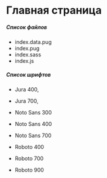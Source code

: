 # Главная страница

##### Список файлов
- index.data.pug
- index.pug
- index.sass
- index.js

##### Список шрифтов
- Jura 400,
- Jura 700,

- Noto Sans 300
- Noto Sans 400
- Noto Sans 700

- Roboto 400
- Roboto 700
- Roboto 900